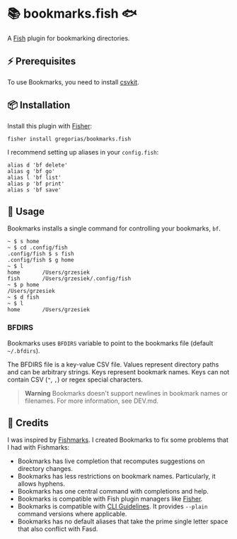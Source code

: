 # 📚 bookmarks.fish 🐟

A [Fish] plugin for bookmarking directories.

## ⚡️ Prerequisites

To use Bookmarks, you need to install [csvkit].

## 📦 Installation

Install this plugin with [Fisher][fisher]:

```fish
fisher install gregorias/bookmarks.fish
```

I recommend setting up aliases in your `config.fish`:

```fish
alias d 'bf delete'
alias g 'bf go'
alias l 'bf list'
alias p 'bf print'
alias s 'bf save'
```

## 🚀 Usage

Bookmarks installs a single command for controlling your bookmarks, `bf`.

```fish
~ $ s home
~ $ cd .config/fish
.config/fish $ s fish
.config/fish $ g home
~ $ l
home       /Users/grzesiek
fish       /Users/grzesiek/.config/fish
~ $ p home
/Users/grzesiek
~ $ d fish
~ $ l
home       /Users/grzesiek
```

### BFDIRS

Bookmarks uses `BFDIRS` variable to point to the bookmarks file
(default `~/.bfdirs`).

The BFDIRS file is a key-value CSV file. Values represent directory paths
and can be arbitrary strings. Keys represent bookmark names. Keys can not
contain CSV (`"`, `,`) or regex special characters.

> **Warning**
> Bookmarks doesn't support newlines in bookmark names or filenames. For more
> information, see DEV.md.

## 🙏 Credits

I was inspired by [Fishmarks][fishmarks]. I created Bookmarks to fix some
problems that I had with Fishmarks:

* Bookmarks has live completion that recomputes suggestions on directory
  changes.
* Bookmarks has less restrictions on bookmark names. Particularly, it allows
  hyphens.
* Bookmarks has one central command with completions and help.
* Bookmarks is compatible with Fish plugin managers like [Fisher][fisher].
* Bookmarks is compatible with [CLI Guidelines](https://clig.dev/). It provides
  `--plain` command versions where applicable.
* Bookmarks has no default aliases that take the prime single letter space that
  also conflict with Fasd.

[Fish]: https://fishshell.com/
[csvkit]: https://csvkit.readthedocs.io
[fisher]: https://github.com/jorgebucaran/fisher
[fishmarks]: https://github.com/techwizrd/fishmarks
